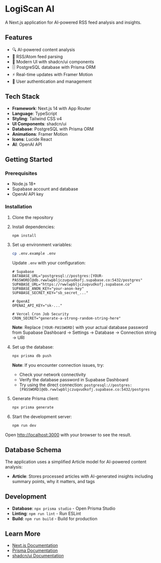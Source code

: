 # LogiScan AI

A Next.js application for AI-powered RSS feed analysis and insights.

## Features

- 🔍 AI-powered content analysis
- 📰 RSS/Atom feed parsing
- 🎨 Modern UI with shadcn/ui components
- 🗄️ PostgreSQL database with Prisma ORM
- ⚡ Real-time updates with Framer Motion
- 🔐 User authentication and management

## Tech Stack

- **Framework**: Next.js 14 with App Router
- **Language**: TypeScript
- **Styling**: Tailwind CSS v4
- **UI Components**: shadcn/ui
- **Database**: PostgreSQL with Prisma ORM
- **Animations**: Framer Motion
- **Icons**: Lucide React
- **AI**: OpenAI API

## Getting Started

### Prerequisites

- Node.js 18+ 
- Supabase account and database
- OpenAI API key

### Installation

1. Clone the repository
2. Install dependencies:
   ```bash
   npm install
   ```

3. Set up environment variables:
   ```bash
   cp .env.example .env
   ```
   
   Update `.env` with your configuration:
   ```env
   # Supabase
   DATABASE_URL="postgresql://postgres:[YOUR-PASSWORD]@db.rwwlwpbljczuqvudkofj.supabase.co:5432/postgres"
   SUPABASE_URL="https://rwwlwpbljczuqvudkofj.supabase.co"
   SUPABASE_ANON_KEY="your-anon-key"
   SUPABASE_SECRET_KEY="sb_secret_..."
   
   # OpenAI
   OPENAI_API_KEY="sk-..."
   
   # Vercel Cron Job Security
   CRON_SECRET="generate-a-strong-random-string-here"
   ```
   
   **Note**: Replace `[YOUR-PASSWORD]` with your actual database password from Supabase Dashboard → Settings → Database → Connection string → URI

4. Set up the database:
   ```bash
   npx prisma db push
   ```
   
   **Note**: If you encounter connection issues, try:
   - Check your network connectivity
   - Verify the database password in Supabase Dashboard
   - Try using the direct connection: `postgresql://postgres:[PASSWORD]@db.rwwlwpbljczuqvudkofj.supabase.co:5432/postgres`

5. Generate Prisma client:
   ```bash
   npx prisma generate
   ```

6. Start the development server:
   ```bash
   npm run dev
   ```

Open [http://localhost:3000](http://localhost:3000) with your browser to see the result.

## Database Schema

The application uses a simplified Article model for AI-powered content analysis:

- **Article**: Stores processed articles with AI-generated insights including summary points, why it matters, and tags

## Development

- **Database**: `npx prisma studio` - Open Prisma Studio
- **Linting**: `npm run lint` - Run ESLint
- **Build**: `npm run build` - Build for production

## Learn More

- [Next.js Documentation](https://nextjs.org/docs)
- [Prisma Documentation](https://www.prisma.io/docs)
- [shadcn/ui Documentation](https://ui.shadcn.com)
